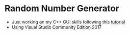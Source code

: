# Random Number Generator

* Just working on my C++ GUI skills following this [tutorial](http://www.bogotobogo.com/cplusplus/application_visual_studio_2013.php)
* Using Visual Studio Community Edition 2017
